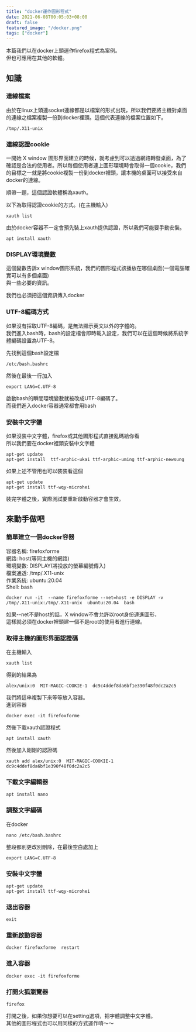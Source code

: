 ```yaml
---
title: "docker運作圖形程式"
date: 2021-06-08T00:05:03+08:00
draft: false
featured_image: "/docker.png"
tags: ["docker"]
---
```

本篇我們以在docker上頭運作firefox程式為案例。  
但也可應用在其他的軟體。  

## 知識

### 連線檔案
由於在linux上頭連socket連線都是以檔案的形式出現，所以我們要將主機對桌面的連線之檔案複製一份到docker裡頭。這個代表連線的檔案位置如下。  
```
/tmp/.X11-unix 
```

### 連線認證cookie
一開始 X window 圖形界面建立的時候，就考慮到可以透過網路轉發桌面，為了確認是合法的使用者。所以每個使用者連上圖形環境時會取得一個cookie，我們的目標之一就是將cookie複製一份到docker裡頭，讓本機的桌面可以接受來自docker的連線。  

順帶一題，這個認證軟體稱為xauth。

以下為取得認證cookie的方式。(在主機輸入)
```
xauth list
```
由於docker容器不一定會預先裝上xauth提供認證，所以我們可能要手動安裝。  
```
apt install xauth
```

### DISPLAY環境變數
這個變數告訴x window圖形系統，我們的圖形程式該播放在哪個桌面(一個電腦確實可以有多個桌面)  
與一些必要的資訊。  

我們也必須把這個資訊傳入docker

### UTF-8編碼方式
如果沒有採取UTF-8編碼，是無法顯示英文以外的字體的。  
我們進入bash時，bash的設定檔會即時載入設定，我們可以在這個時候將系統字體編碼設置為UTF-8。  

先找到這個bash設定檔
```
/etc/bash.bashrc
```
然後在最後一行加入
```
export LANG=C.UTF-8
```
啟動bash的瞬間環境變數就被改成UTF-8編碼了。  
而我們進入docker容器通常都會用bash

### 安裝中文字體
如果沒裝中文字體，firefox或其他圖形程式直接亂碼給你看  
所以我們要在docker裡頭安裝中文字體

```
apt-get update
apt-get install  ttf-arphic-ukai ttf-arphic-uming ttf-arphic-newsung
```
如果上述不管用也可以裝裝看這個
```
apt-get update
apt-get install ttf-wqy-microhei
```
裝完字體之後，實際測試要重新啟動容器才會生效。  

## 來動手做吧

### 簡單建立一個docker容器
容器名稱:	firefoxforme  
網路:		host(等同主機的網路)  
環境變數:	DISPLAY(將投放的螢幕編號傳入)  
檔案通透:	/tmp/.X11-unix  
作業系統:	ubuntu:20.04  
Shell:		bash  
```
docker run -it  --name firefoxforme --net=host -e DISPLAY -v /tmp/.X11-unix:/tmp/.X11-unix  ubuntu:20.04  bash
```
如果--net不是host的話，X window不會允許以root身份連進圖形，    
這樣就必須在docker裡頭建一個不是root的使用者進行連線。
### 取得主機的圖形界面認證碼
在主機輸入
```
xauth list
```
得到的結果為
```
alex/unix:0  MIT-MAGIC-COOKIE-1  dc9c4ddef8da6bf1e390f48f0dc2a2c5
```
我們將這串複製下來等等放入容器。  
進到容器
```
docker exec -it firefoxforme
```
然後下載xauth認證程式
```
apt install xauth
```
然後加入剛剛的認證碼
```
xauth add alex/unix:0  MIT-MAGIC-COOKIE-1  dc9c4ddef8da6bf1e390f48f0dc2a2c5 
```
### 下載文字編輯器
```
apt install nano
```
### 調整文字編碼
在docker
```
nano /etc/bash.bashrc
```
整段都別更改別刪除，在最後空白處加上  
```
export LANG=C.UTF-8
```

### 安裝中文字體
```
apt-get update
apt-get install ttf-wqy-microhei
```

### 退出容器
```
exit
```
### 重新啟動容器
```
docker firefoxforme  restart 
```

### 進入容器
```
docker exec -it firefoxforme
```

### 打開火狐瀏覽器
```
firefox
```
打開之後，如果你想要可以在setting選項，把字體調整中文字體。  
其他的圖形程式也可以用同樣的方式運作唷～～  


